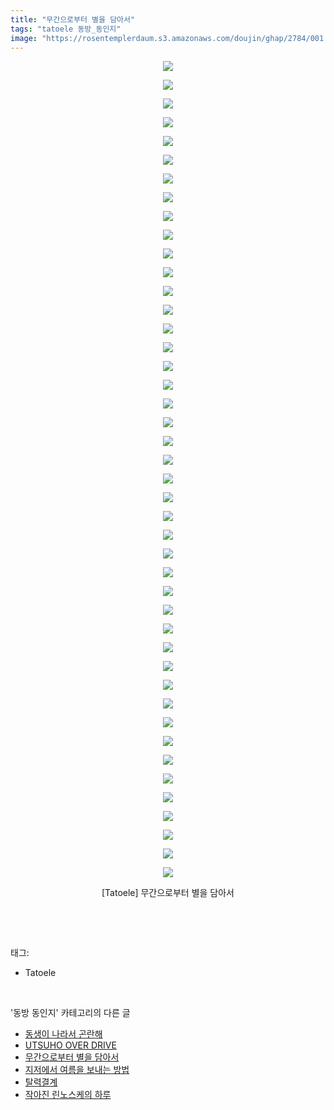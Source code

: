 ```yaml
---
title: "무간으로부터 별을 담아서"
tags: "tatoele 동방_동인지"
image: "https://rosentemplerdaum.s3.amazonaws.com/doujin/ghap/2784/001.jpg"
---
```

<div class="article">
<p style="text-align: center; clear: none; float: none;"><img src="{{ site.imgserver10 }}/ghap/2784/001.jpg"/></p>
<p style="text-align: center; clear: none; float: none;"><img src="{{ site.imgserver10 }}/ghap/2784/002.jpg"/></p>
<p style="text-align: center; clear: none; float: none;"><img src="{{ site.imgserver10 }}/ghap/2784/003.jpg"/></p>
<p style="text-align: center; clear: none; float: none;"><img src="{{ site.imgserver10 }}/ghap/2784/004.jpg"/></p>
<p style="text-align: center; clear: none; float: none;"><img src="{{ site.imgserver10 }}/ghap/2784/005.jpg"/></p>
<p style="text-align: center; clear: none; float: none;"><img src="{{ site.imgserver10 }}/ghap/2784/006.jpg"/></p>
<p style="text-align: center; clear: none; float: none;"><img src="{{ site.imgserver10 }}/ghap/2784/007.jpg"/></p>
<p style="text-align: center; clear: none; float: none;"><img src="{{ site.imgserver10 }}/ghap/2784/008.jpg"/></p>
<p style="text-align: center; clear: none; float: none;"><img src="{{ site.imgserver10 }}/ghap/2784/009.jpg"/></p>
<p style="text-align: center; clear: none; float: none;"><img src="{{ site.imgserver10 }}/ghap/2784/010.jpg"/></p>
<p style="text-align: center; clear: none; float: none;"><img src="{{ site.imgserver10 }}/ghap/2784/011.jpg"/></p>
<p style="text-align: center; clear: none; float: none;"><img src="{{ site.imgserver10 }}/ghap/2784/012.jpg"/></p>
<p style="text-align: center; clear: none; float: none;"><img src="{{ site.imgserver10 }}/ghap/2784/013.jpg"/></p>
<p style="text-align: center; clear: none; float: none;"><img src="{{ site.imgserver10 }}/ghap/2784/014.jpg"/></p>
<p style="text-align: center; clear: none; float: none;"><img src="{{ site.imgserver10 }}/ghap/2784/015.jpg"/></p>
<p style="text-align: center; clear: none; float: none;"><img src="{{ site.imgserver10 }}/ghap/2784/016.jpg"/></p>
<p style="text-align: center; clear: none; float: none;"><img src="{{ site.imgserver10 }}/ghap/2784/017.jpg"/></p>
<p style="text-align: center; clear: none; float: none;"><img src="{{ site.imgserver10 }}/ghap/2784/018.jpg"/></p>
<p style="text-align: center; clear: none; float: none;"><img src="{{ site.imgserver10 }}/ghap/2784/019.jpg"/></p>
<p style="text-align: center; clear: none; float: none;"><img src="{{ site.imgserver10 }}/ghap/2784/020.jpg"/></p>
<p style="text-align: center; clear: none; float: none;"><img src="{{ site.imgserver10 }}/ghap/2784/021.jpg"/></p>
<p style="text-align: center; clear: none; float: none;"><img src="{{ site.imgserver10 }}/ghap/2784/022.jpg"/></p>
<p style="text-align: center; clear: none; float: none;"><img src="{{ site.imgserver10 }}/ghap/2784/023.jpg"/></p>
<p style="text-align: center; clear: none; float: none;"><img src="{{ site.imgserver10 }}/ghap/2784/024.jpg"/></p>
<p style="text-align: center; clear: none; float: none;"><img src="{{ site.imgserver10 }}/ghap/2784/025.jpg"/></p>
<p style="text-align: center; clear: none; float: none;"><img src="{{ site.imgserver10 }}/ghap/2784/026.jpg"/></p>
<p style="text-align: center; clear: none; float: none;"><img src="{{ site.imgserver10 }}/ghap/2784/027.jpg"/></p>
<p style="text-align: center; clear: none; float: none;"><img src="{{ site.imgserver10 }}/ghap/2784/028.jpg"/></p>
<p style="text-align: center; clear: none; float: none;"><img src="{{ site.imgserver10 }}/ghap/2784/029.jpg"/></p>
<p style="text-align: center; clear: none; float: none;"><img src="{{ site.imgserver10 }}/ghap/2784/030.jpg"/></p>
<p style="text-align: center; clear: none; float: none;"><img src="{{ site.imgserver10 }}/ghap/2784/031.jpg"/></p>
<p style="text-align: center; clear: none; float: none;"><img src="{{ site.imgserver10 }}/ghap/2784/032.jpg"/></p>
<p style="text-align: center; clear: none; float: none;"><img src="{{ site.imgserver10 }}/ghap/2784/033.jpg"/></p>
<p style="text-align: center; clear: none; float: none;"><img src="{{ site.imgserver10 }}/ghap/2784/034.jpg"/></p>
<p style="text-align: center; clear: none; float: none;"><img src="{{ site.imgserver10 }}/ghap/2784/035.jpg"/></p>
<p style="text-align: center; clear: none; float: none;"><img src="{{ site.imgserver10 }}/ghap/2784/036.jpg"/></p>
<p style="text-align: center; clear: none; float: none;"><img src="{{ site.imgserver10 }}/ghap/2784/037.jpg"/></p>
<p style="text-align: center; clear: none; float: none;"><img src="{{ site.imgserver10 }}/ghap/2784/038.jpg"/></p>
<p style="text-align: center; clear: none; float: none;"><img src="{{ site.imgserver10 }}/ghap/2784/039.jpg"/></p>
<p style="text-align: center; clear: none; float: none;"><img src="{{ site.imgserver10 }}/ghap/2784/040.jpg"/></p>
<p style="text-align: center; clear: none; float: none;"><img src="{{ site.imgserver10 }}/ghap/2784/041.jpg"/></p>
<p style="text-align: center; clear: none; float: none;"><img src="{{ site.imgserver10 }}/ghap/2784/042.jpg"/></p>
<p style="text-align: center; clear: none; float: none;"><img src="{{ site.imgserver10 }}/ghap/2784/043.jpg"/></p>
<p style="text-align: center; clear: none; float: none;"><img src="{{ site.imgserver10 }}/ghap/2784/044.jpg"/></p>
<p style="text-align: center; clear: none; float: none;">[Tatoele] 무간으로부터 별을 담아서</p>
<p><br/></p>
</div><br/>
<div class="tagTrail">
<p>태그: </p>
<ul>
<li>Tatoele</li>
</ul>
</div><br/>
<div class="another">
<p>'동방 동인지' 카테고리의 다른 글</p>
<ul>
<li><a href="/ghap_2786">동생이 나라서 곤란해</a></li>
<li><a href="/ghap_2785">UTSUHO OVER DRIVE</a></li>
<li><a href="/ghap_2784">무간으로부터 별을 담아서</a></li>
<li><a href="/ghap_2783">지저에서 여름을 보내는 방법</a></li>
<li><a href="/ghap_2782">탈력결계</a></li>
<li><a href="/ghap_2781">작아진 린노스케의 하루</a></li>
</ul>
</div><br/>
<div class="cb_module cb_fluid">
<div class="cb_wrt cb_profile">
</div><!-- commentList close -->
</div><br/>
